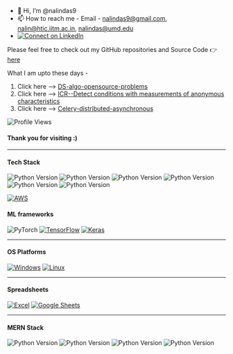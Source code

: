 - 👋 Hi, I’m @nalindas9
- 📫 How to reach me - Email - nalindas9@gmail.com, nalin@htic.iitm.ac.in, nalindas@umd.edu
- [![Connect on LinkedIn](https://img.shields.io/badge/LinkedIn-Connect-blue?logo=linkedin)](https://www.linkedin.com/in/nalin-das/)

Please feel free to check out my GitHub repositories and Source Code 👉 [here](https://github.com/nalindas9?tab=repositories)

What I am upto these days - 
1. Click here --> [DS-algo-opensource-problems](https://github.com/nalindas9/ds-algo-opensource-problems/tree/main)
2. Click here --> [ICR--Detect conditions with measurements of anonymous characteristics](https://github.com/nalindas9/ICR---Identifying-Age-Related-Conditions)
3. Click here --> [Celery-distributed-asynchronous](https://github.com/nalindas9/celery-distributed-asynchronous)

![Profile Views](https://komarev.com/ghpvc/?username=nalindas9)

#### Thank you for visiting :)
-------------------------------------------------------------------------------------------------------------------------------------
#### Tech Stack
![Python Version](https://img.shields.io/badge/C++-blue)
![Python Version](https://img.shields.io/badge/Python-green)
![Python Version](https://img.shields.io/badge/Javascript-yellow)
![Python Version](https://img.shields.io/badge/Java-white)
![Python Version](https://img.shields.io/badge/SQL-pink)
![Python Version](https://img.shields.io/badge/ROS-grey)

[![AWS](https://img.shields.io/badge/AWS-orange)]()


#### ML frameworks 
![PyTorch](https://img.shields.io/badge/PyTorch-%23EE4C2C.svg?style=for-the-badge&logo=PyTorch&logoColor=orange&color=forestgreen)
[![TensorFlow](https://img.shields.io/badge/TensorFlow-%23FF6F00.svg?style=for-the-badge&logo=TensorFlow&logoColor=white)]()
[![Keras](https://img.shields.io/badge/Keras-%446600.svg?style=for-the-badge&logo=Keras&logoColor=white)]()

-------------------------------------------------------------------------------------------------------------------------------------
#### OS Platforms
[![Windows](https://img.shields.io/badge/Windows--blue?logo=windows)](https://shields.io/)
[![Linux](https://img.shields.io/badge/Linux--red?logo=linux)](https://shields.io/)

-------------------------------------------------------------------------------------------------------------------------------------
#### Spreadsheets
[![Excel](https://img.shields.io/badge/Excel-32C03C?style=for-the-badge&logo=microsoft-excel&logoColor=white)](https://www.microsoft.com/en-in/microsoft-365/excel)
[![Google Sheets](https://img.shields.io/badge/Google_Sheets-34A853?style=for-the-badge&logo=google-sheets&logoColor=white)](https://www.google.com/sheets/about/)

-------------------------------------------------------------------------------------------------------------------------------------
#### MERN Stack
![Python Version](https://img.shields.io/badge/MongoDB-red)
![Python Version](https://img.shields.io/badge/ExpressJS-orange)
![Python Version](https://img.shields.io/badge/ReactJS-violet)
![Python Version](https://img.shields.io/badge/NodeJS-magenta)

<!--
![hackerank-ratings](https://github.com/nalindas9/nalindas9/assets/44141068/3e5b5a28-cbf2-4c94-bb46-f85cbf68edb9)


[profile](https://www.hackerrank.com/nalindas9?badge=30-days-of-code&stars=2&level=1&hr_r=1&utm_campaign=social-buttons&utm_medium=linkedin&utm_source=badge_share&social=linkedin)
-->
<!---
nalindas9/nalindas9 is a ✨ special ✨ repository because its `README.md` (this file) appears on your GitHub profile.
You can click the Preview link to take a look at your changes.
- 👀 I’m interested in CV/Perception, AI/ML, Robotics
| CV/Perception | AI/ML | Robotics
--->
